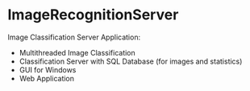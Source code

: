 # ImageRecognitionServer
Image Classification Server Application:
  - Multithreaded Image Classification
  - Classification Server with SQL Database (for images and statistics)
  - GUI for Windows
  - Web Application
